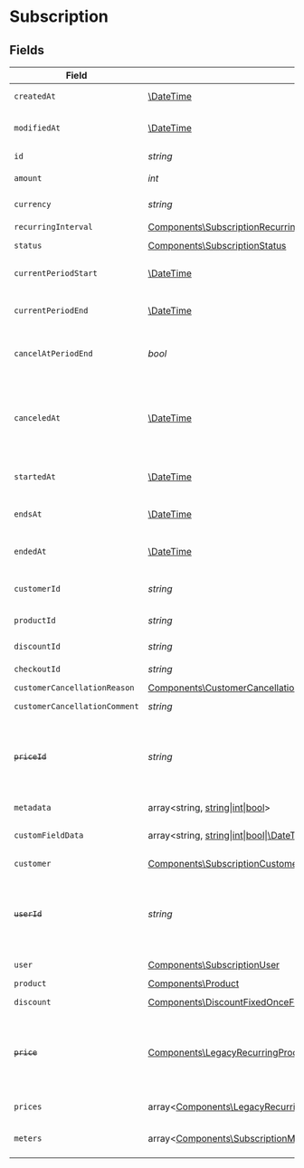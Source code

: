 # Subscription


## Fields

| Field                                                                                                                                                                                                                                                                                                                 | Type                                                                                                                                                                                                                                                                                                                  | Required                                                                                                                                                                                                                                                                                                              | Description                                                                                                                                                                                                                                                                                                           |
| --------------------------------------------------------------------------------------------------------------------------------------------------------------------------------------------------------------------------------------------------------------------------------------------------------------------- | --------------------------------------------------------------------------------------------------------------------------------------------------------------------------------------------------------------------------------------------------------------------------------------------------------------------- | --------------------------------------------------------------------------------------------------------------------------------------------------------------------------------------------------------------------------------------------------------------------------------------------------------------------- | --------------------------------------------------------------------------------------------------------------------------------------------------------------------------------------------------------------------------------------------------------------------------------------------------------------------- |
| `createdAt`                                                                                                                                                                                                                                                                                                           | [\DateTime](https://www.php.net/manual/en/class.datetime.php)                                                                                                                                                                                                                                                         | :heavy_check_mark:                                                                                                                                                                                                                                                                                                    | Creation timestamp of the object.                                                                                                                                                                                                                                                                                     |
| `modifiedAt`                                                                                                                                                                                                                                                                                                          | [\DateTime](https://www.php.net/manual/en/class.datetime.php)                                                                                                                                                                                                                                                         | :heavy_check_mark:                                                                                                                                                                                                                                                                                                    | Last modification timestamp of the object.                                                                                                                                                                                                                                                                            |
| `id`                                                                                                                                                                                                                                                                                                                  | *string*                                                                                                                                                                                                                                                                                                              | :heavy_check_mark:                                                                                                                                                                                                                                                                                                    | The ID of the object.                                                                                                                                                                                                                                                                                                 |
| `amount`                                                                                                                                                                                                                                                                                                              | *int*                                                                                                                                                                                                                                                                                                                 | :heavy_check_mark:                                                                                                                                                                                                                                                                                                    | The amount of the subscription.                                                                                                                                                                                                                                                                                       |
| `currency`                                                                                                                                                                                                                                                                                                            | *string*                                                                                                                                                                                                                                                                                                              | :heavy_check_mark:                                                                                                                                                                                                                                                                                                    | The currency of the subscription.                                                                                                                                                                                                                                                                                     |
| `recurringInterval`                                                                                                                                                                                                                                                                                                   | [Components\SubscriptionRecurringInterval](../../Models/Components/SubscriptionRecurringInterval.md)                                                                                                                                                                                                                  | :heavy_check_mark:                                                                                                                                                                                                                                                                                                    | N/A                                                                                                                                                                                                                                                                                                                   |
| `status`                                                                                                                                                                                                                                                                                                              | [Components\SubscriptionStatus](../../Models/Components/SubscriptionStatus.md)                                                                                                                                                                                                                                        | :heavy_check_mark:                                                                                                                                                                                                                                                                                                    | N/A                                                                                                                                                                                                                                                                                                                   |
| `currentPeriodStart`                                                                                                                                                                                                                                                                                                  | [\DateTime](https://www.php.net/manual/en/class.datetime.php)                                                                                                                                                                                                                                                         | :heavy_check_mark:                                                                                                                                                                                                                                                                                                    | The start timestamp of the current billing period.                                                                                                                                                                                                                                                                    |
| `currentPeriodEnd`                                                                                                                                                                                                                                                                                                    | [\DateTime](https://www.php.net/manual/en/class.datetime.php)                                                                                                                                                                                                                                                         | :heavy_check_mark:                                                                                                                                                                                                                                                                                                    | The end timestamp of the current billing period.                                                                                                                                                                                                                                                                      |
| `cancelAtPeriodEnd`                                                                                                                                                                                                                                                                                                   | *bool*                                                                                                                                                                                                                                                                                                                | :heavy_check_mark:                                                                                                                                                                                                                                                                                                    | Whether the subscription will be canceled at the end of the current period.                                                                                                                                                                                                                                           |
| `canceledAt`                                                                                                                                                                                                                                                                                                          | [\DateTime](https://www.php.net/manual/en/class.datetime.php)                                                                                                                                                                                                                                                         | :heavy_check_mark:                                                                                                                                                                                                                                                                                                    | The timestamp when the subscription was canceled. The subscription might still be active if `cancel_at_period_end` is `true`.                                                                                                                                                                                         |
| `startedAt`                                                                                                                                                                                                                                                                                                           | [\DateTime](https://www.php.net/manual/en/class.datetime.php)                                                                                                                                                                                                                                                         | :heavy_check_mark:                                                                                                                                                                                                                                                                                                    | The timestamp when the subscription started.                                                                                                                                                                                                                                                                          |
| `endsAt`                                                                                                                                                                                                                                                                                                              | [\DateTime](https://www.php.net/manual/en/class.datetime.php)                                                                                                                                                                                                                                                         | :heavy_check_mark:                                                                                                                                                                                                                                                                                                    | The timestamp when the subscription will end.                                                                                                                                                                                                                                                                         |
| `endedAt`                                                                                                                                                                                                                                                                                                             | [\DateTime](https://www.php.net/manual/en/class.datetime.php)                                                                                                                                                                                                                                                         | :heavy_check_mark:                                                                                                                                                                                                                                                                                                    | The timestamp when the subscription ended.                                                                                                                                                                                                                                                                            |
| `customerId`                                                                                                                                                                                                                                                                                                          | *string*                                                                                                                                                                                                                                                                                                              | :heavy_check_mark:                                                                                                                                                                                                                                                                                                    | The ID of the subscribed customer.                                                                                                                                                                                                                                                                                    |
| `productId`                                                                                                                                                                                                                                                                                                           | *string*                                                                                                                                                                                                                                                                                                              | :heavy_check_mark:                                                                                                                                                                                                                                                                                                    | The ID of the subscribed product.                                                                                                                                                                                                                                                                                     |
| `discountId`                                                                                                                                                                                                                                                                                                          | *string*                                                                                                                                                                                                                                                                                                              | :heavy_check_mark:                                                                                                                                                                                                                                                                                                    | The ID of the applied discount, if any.                                                                                                                                                                                                                                                                               |
| `checkoutId`                                                                                                                                                                                                                                                                                                          | *string*                                                                                                                                                                                                                                                                                                              | :heavy_check_mark:                                                                                                                                                                                                                                                                                                    | N/A                                                                                                                                                                                                                                                                                                                   |
| `customerCancellationReason`                                                                                                                                                                                                                                                                                          | [Components\CustomerCancellationReason](../../Models/Components/CustomerCancellationReason.md)                                                                                                                                                                                                                        | :heavy_check_mark:                                                                                                                                                                                                                                                                                                    | N/A                                                                                                                                                                                                                                                                                                                   |
| `customerCancellationComment`                                                                                                                                                                                                                                                                                         | *string*                                                                                                                                                                                                                                                                                                              | :heavy_check_mark:                                                                                                                                                                                                                                                                                                    | N/A                                                                                                                                                                                                                                                                                                                   |
| ~~`priceId`~~                                                                                                                                                                                                                                                                                                         | *string*                                                                                                                                                                                                                                                                                                              | :heavy_check_mark:                                                                                                                                                                                                                                                                                                    | : warning: ** DEPRECATED **: This will be removed in a future release, please migrate away from it as soon as possible.                                                                                                                                                                                               |
| `metadata`                                                                                                                                                                                                                                                                                                            | array<string, [string\|int\|bool](../../Models/Components/Metadata.md)>                                                                                                                                                                                                                                               | :heavy_check_mark:                                                                                                                                                                                                                                                                                                    | N/A                                                                                                                                                                                                                                                                                                                   |
| `customFieldData`                                                                                                                                                                                                                                                                                                     | array<string, [string\|int\|bool\|\DateTime](../../Models/Components/CustomFieldData.md)>                                                                                                                                                                                                                             | :heavy_minus_sign:                                                                                                                                                                                                                                                                                                    | Key-value object storing custom field values.                                                                                                                                                                                                                                                                         |
| `customer`                                                                                                                                                                                                                                                                                                            | [Components\SubscriptionCustomer](../../Models/Components/SubscriptionCustomer.md)                                                                                                                                                                                                                                    | :heavy_check_mark:                                                                                                                                                                                                                                                                                                    | N/A                                                                                                                                                                                                                                                                                                                   |
| ~~`userId`~~                                                                                                                                                                                                                                                                                                          | *string*                                                                                                                                                                                                                                                                                                              | :heavy_check_mark:                                                                                                                                                                                                                                                                                                    | : warning: ** DEPRECATED **: This will be removed in a future release, please migrate away from it as soon as possible.                                                                                                                                                                                               |
| `user`                                                                                                                                                                                                                                                                                                                | [Components\SubscriptionUser](../../Models/Components/SubscriptionUser.md)                                                                                                                                                                                                                                            | :heavy_check_mark:                                                                                                                                                                                                                                                                                                    | N/A                                                                                                                                                                                                                                                                                                                   |
| `product`                                                                                                                                                                                                                                                                                                             | [Components\Product](../../Models/Components/Product.md)                                                                                                                                                                                                                                                              | :heavy_check_mark:                                                                                                                                                                                                                                                                                                    | A product.                                                                                                                                                                                                                                                                                                            |
| `discount`                                                                                                                                                                                                                                                                                                            | [Components\DiscountFixedOnceForeverDurationBase\|Components\DiscountFixedRepeatDurationBase\|Components\DiscountPercentageOnceForeverDurationBase\|Components\DiscountPercentageRepeatDurationBase](../../Models/Components/SubscriptionDiscount.md)                                                                 | :heavy_check_mark:                                                                                                                                                                                                                                                                                                    | N/A                                                                                                                                                                                                                                                                                                                   |
| ~~`price`~~                                                                                                                                                                                                                                                                                                           | [Components\LegacyRecurringProductPriceFixed\|Components\LegacyRecurringProductPriceCustom\|Components\LegacyRecurringProductPriceFree\|Components\ProductPriceFixed\|Components\ProductPriceCustom\|Components\ProductPriceFree\|Components\ProductPriceMeteredUnit](../../Models/Components/Price.md)               | :heavy_check_mark:                                                                                                                                                                                                                                                                                                    | : warning: ** DEPRECATED **: This will be removed in a future release, please migrate away from it as soon as possible.                                                                                                                                                                                               |
| `prices`                                                                                                                                                                                                                                                                                                              | array<[Components\LegacyRecurringProductPriceFixed\|Components\LegacyRecurringProductPriceCustom\|Components\LegacyRecurringProductPriceFree\|Components\ProductPriceFixed\|Components\ProductPriceCustom\|Components\ProductPriceFree\|Components\ProductPriceMeteredUnit](../../Models/Components/SubscriptionPrices.md)> | :heavy_check_mark:                                                                                                                                                                                                                                                                                                    | List of enabled prices for the subscription.                                                                                                                                                                                                                                                                          |
| `meters`                                                                                                                                                                                                                                                                                                              | array<[Components\SubscriptionMeter](../../Models/Components/SubscriptionMeter.md)>                                                                                                                                                                                                                                   | :heavy_check_mark:                                                                                                                                                                                                                                                                                                    | List of meters associated with the subscription.                                                                                                                                                                                                                                                                      |